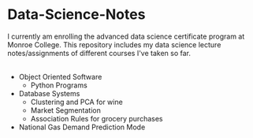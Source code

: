 # Data-Science-Notes

I currently am enrolling the advanced data science certificate program at Monroe College. This repository includes my data science lecture notes/assignments of different courses I've taken so far. <br/> <br/>
* Object Oriented Software <br/>
  - Python Programs
* Database Systems
  - Clustering and PCA for wine 
  - Market Segmentation
  - Association Rules for grocery purchases <br/>
* National Gas Demand Prediction Mode
